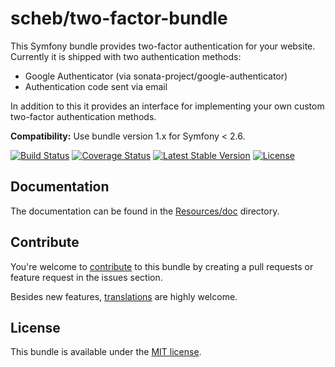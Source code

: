 scheb/two-factor-bundle
=======================

This Symfony bundle provides two-factor authentication for your website. Currently it is shipped with two authentication methods:

  - Google Authenticator (via sonata-project/google-authenticator)
  - Authentication code sent via email

In addition to this it provides an interface for implementing your own custom two-factor authentication methods.

**Compatibility:** Use bundle version 1.x for Symfony < 2.6.

[![Build Status](https://travis-ci.org/scheb/two-factor-bundle.svg?branch=master)](https://travis-ci.org/scheb/two-factor-bundle)
[![Coverage Status](https://coveralls.io/repos/scheb/two-factor-bundle/badge.svg?branch=master&service=github)](https://coveralls.io/github/scheb/two-factor-bundle?branch=master)
[![Latest Stable Version](https://poser.pugx.org/scheb/two-factor-bundle/v/stable.svg)](https://packagist.org/packages/scheb/two-factor-bundle)
[![License](https://poser.pugx.org/scheb/two-factor-bundle/license.svg)](https://packagist.org/packages/scheb/two-factor-bundle)

Documentation
-------------
The documentation can be found in the [Resources/doc](Resources/doc/index.md) directory.

Contribute
----------
You're welcome to [contribute](https://github.com/scheb/two-factor-bundle/graphs/contributors) to this bundle by creating a pull requests or feature request in the issues section.

Besides new features, [translations](Resources/translations) are highly welcome.

License
-------
This bundle is available under the [MIT license](LICENSE).
